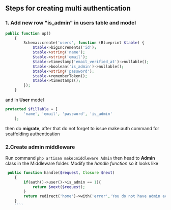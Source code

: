 ## Steps for creating multi authentication 
### 1. Add new row "is_admin" in users table and model
````php
public function up()
    {
        Schema::create('users', function (Blueprint $table) {
            $table->bigIncrements('id');
            $table->string('name');
            $table->string('email');
            $table->timestamp('email_verified_at')->nullable();
            $table->boolean('is_admin')->nullable(); 
            $table->string('password');
            $table->rememberToken();
            $table->timestamps();
        });
    }
````
and in **User** model
````php
protected $fillable = [
        'name', 'email', 'password', 'is_admin'
    ];
````
then do **migrate**, after that do not forget to issue make:auth command for scaffolding authentication <br/>
### 2.Create admin middleware
Run command `php artisan make:middleware Admin` then head to **Admin** class in the Middleware folder. Modify the _handle function_ so it looks like 
````php
 public function handle($request, Closure $next)
    {
        if(auth()->user()->is_admin == 1){
            return $next($request);
        }
        return redirect('home')->with('error','You do not have admin access');
    }
    ````

